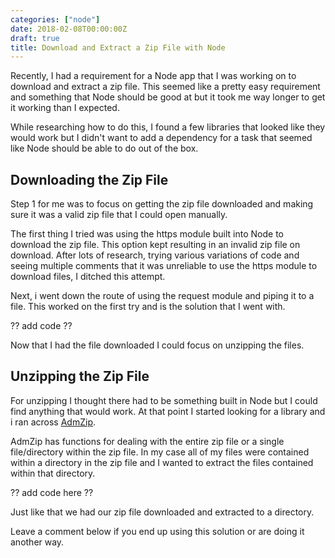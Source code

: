 ```yaml
---
categories: ["node"]
date: 2018-02-08T00:00:00Z
draft: true
title: Download and Extract a Zip File with Node
---
```


Recently, I had a requirement for a Node app that I was working on to download and extract a zip file.  This seemed like a pretty easy requirement and something that Node should be good at but it took me way longer to get it working than I expected.

While researching how to do this, I found a few libraries that looked like they would work but I didn't want to add a dependency for a task that seemed like Node should be able to do out of the box.
 
## Downloading the Zip File

Step 1 for me was to focus on getting the zip file downloaded and making sure it was a valid zip file that I could open manually.
  
The first thing I tried was using the https module built into Node to download the zip file.  This option kept resulting in an invalid zip file on download.  After lots of research, trying various variations of code and seeing multiple comments that it was unreliable to use the https module to  download files, I ditched this attempt.
 
Next, i went down the route of using the request module and piping it to a file.  This worked on the first try and is the solution that I went with.

?? add code ??

Now that I had the file downloaded I could focus on  unzipping the files.  

## Unzipping the Zip File 

For unzipping I thought there had to be something built in Node but I could find anything that would work.  At that point I started looking for a library and i ran across [AdmZip](https://www.npmjs.com/package/adm-zip).  

AdmZip has functions for dealing with the entire zip file or a single file/directory within the zip file.  In my case all of my files were contained within a directory in the zip file and I wanted to extract the files contained within that directory.

?? add code here ??

Just like that we had our zip file downloaded and extracted to a directory.  

Leave a comment below if you end up using this solution or are doing it another way.



